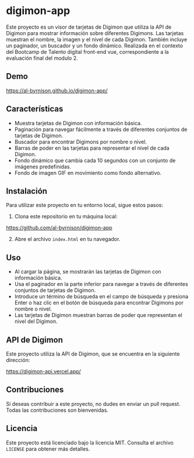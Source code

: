 # digimon-app

Este proyecto es un visor de tarjetas de Digimon que utiliza la API de Digimon para mostrar información sobre diferentes Digimons. Las tarjetas muestran el nombre, la imagen y el nivel de cada Digimon. También incluye un paginador, un buscador y un fondo dinámico.
Realizada en el contexto del Bootcamp de Talento digital front-end vue, correspondiente a la evaluación final del modulo 2.

## Demo

https://al-byrnison.github.io/digimon-app/

## Características

- Muestra tarjetas de Digimon con información básica.
- Paginación para navegar fácilmente a través de diferentes conjuntos de tarjetas de Digimon.
- Buscador para encontrar Digimons por nombre o nivel.
- Barras de poder en las tarjetas para representar el nivel de cada Digimon.
- Fondo dinámico que cambia cada 10 segundos con un conjunto de imágenes predefinidas.
- Fondo de imagen GIF en movimiento como fondo alternativo.

## Instalación

Para utilizar este proyecto en tu entorno local, sigue estos pasos:

1. Clona este repositorio en tu máquina local:

https://github.com/al-byrnison/digimon-app

2. Abre el archivo `index.html` en tu navegador.

## Uso

- Al cargar la página, se mostrarán las tarjetas de Digimon con información básica.
- Usa el paginador en la parte inferior para navegar a través de diferentes conjuntos de tarjetas de Digimon.
- Introduce un término de búsqueda en el campo de búsqueda y presiona Enter o haz clic en el botón de búsqueda para encontrar Digimons por nombre o nivel.
- Las tarjetas de Digimon muestran barras de poder que representan el nivel del Digimon.

## API de Digimon

Este proyecto utiliza la API de Digimon, que se encuentra en la siguiente dirección:

https://digimon-api.vercel.app/

## Contribuciones

Si deseas contribuir a este proyecto, no dudes en enviar un pull request. Todas las contribuciones son bienvenidas.

## Licencia

Este proyecto está licenciado bajo la licencia MIT. Consulta el archivo `LICENSE` para obtener más detalles.
